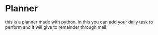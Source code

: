 # Planner
 this is a planner made with python. in this you can add your daily task to perform and it will give to remainder through mail
